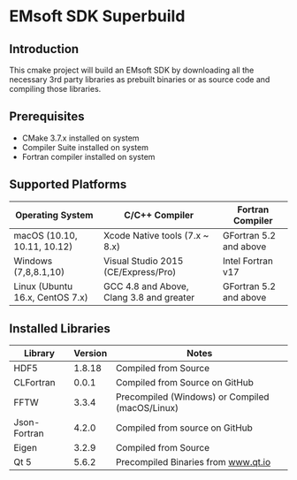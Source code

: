 # EMsoft SDK Superbuild #

## Introduction ##

This cmake project will build an EMsoft SDK by downloading all the necessary 3rd party 
libraries as prebuilt binaries or as source code and compiling those libraries. 

## Prerequisites ##

+ CMake 3.7.x installed on system
+ Compiler Suite installed on system
+ Fortran compiler installed on system


## Supported Platforms ##

| Operating System | C/C++ Compiler | Fortran Compiler |
|------------------|----------------|------------------|
| macOS (10.10, 10.11, 10.12) | Xcode Native tools (7.x ~ 8.x) | GFortran 5.2 and above |
| Windows (7,8,8.1,10) | Visual Studio 2015 (CE/Express/Pro) | Intel Fortran v17 |
| Linux (Ubuntu 16.x, CentOS 7.x) | GCC 4.8 and Above, Clang 3.8 and greater | GFortran 5.2 and above |


## Installed Libraries ##

| Library | Version | Notes |
|---------|---------|-------|
| HDF5 | 1.8.18 | Compiled from Source |
| CLFortran | 0.0.1 | Compiled from Source on GitHub |
| FFTW | 3.3.4 | Precompiled (Windows) or Compiled (macOS/Linux) |
| Json-Fortran | 4.2.0 | Compiled from source on GitHub |
| Eigen | 3.2.9 | Compiled from Source |
| Qt 5 | 5.6.2 | Precompiled Binaries from www.qt.io |

